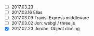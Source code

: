 - [ ] 2017.03.23
- [ ] 2017.03.16 Elias
- [ ] 2017.03.09 Travis: Express middleware
- [ ] 2017.03.02 Jon: webgl / three.js
- [x] 2017.02.23 Jordan: Object cloning
